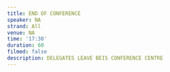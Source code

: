 ```yaml
---
title: END OF CONFERENCE
speaker: NA
strand: All
venue: NA
time: '17:30'
duration: 60
filmed: false
description: DELEGATES LEAVE BEIS CONFERENCE CENTRE
---
```


